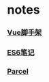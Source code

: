# notes

### [Vue脚手架](https://github.com/vectorzero/notes/tree/master/Vue.md)

### [ES6笔记](https://github.com/vectorzero/notes/tree/master/ES6.md)

### [Parcel](https://github.com/vectorzero/notes/tree/master/Parcel.md)
